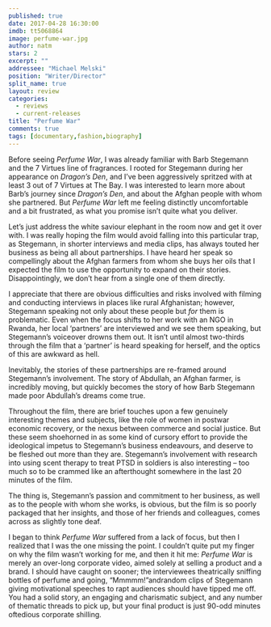 ```yaml
---
published: true
date: 2017-04-28 16:30:00
imdb: tt5068864
image: perfume-war.jpg
author: natm
stars: 2
excerpt: ""
addressee: "Michael Melski"
position: "Writer/Director"
split_name: true
layout: review
categories: 
  - reviews
  - current-releases
title: "Perfume War"
comments: true
tags: [documentary,fashion,biography]
---
```

Before seeing _Perfume War_, I was already familiar with Barb Stegemann and the 7 Virtues line of fragrances. I rooted for Stegemann during her appearance on _Dragon’s Den_, and I’ve been aggressively spritzed with at least 3 out of 7 Virtues at The Bay. I was interested to learn more about Barb’s journey since _Dragon’s Den_, and about the Afghan people with whom she partnered. But _Perfume War_ left me feeling distinctly uncomfortable and a bit frustrated, as what you promise isn’t quite what you deliver. 

Let’s just address the white saviour elephant in the room now and get it over with. I was really hoping the film would avoid falling into this particular trap, as Stegemann, in shorter interviews and media clips, has always touted her business as being all about partnerships. I have heard her speak so compellingly about the Afghan farmers from whom she buys her oils that I expected the film to use the opportunity to expand on their stories. Disappointingly, we don’t hear from a single one of them directly.

I appreciate that there are obvious difficulties and risks involved with filming and conducting interviews in places like rural Afghanistan; however, Stegemann speaking not only about these people but _for_ them is problematic. Even when the focus shifts to her work with an NGO in Rwanda, her local ‘partners’ are interviewed and we see them speaking, but Stegemann’s voiceover drowns them out. It isn’t until almost two-thirds through the film that a ‘partner’ is heard speaking for herself, and the optics of this are awkward as hell. 

Inevitably, the stories of these partnerships are re-framed around Stegemann’s involvement. The story of Abdullah, an Afghan farmer, is incredibly moving, but quickly becomes the story of how Barb Stegemann made poor Abdullah’s dreams come true.

Throughout the film, there are brief touches upon a few genuinely interesting themes and subjects, like the role of women in postwar economic recovery, or the nexus between commerce and social justice. But these seem shoehorned in as some kind of cursory effort to provide the ideological impetus to Stegemann’s business endeavours, and deserve to be fleshed out more than they are. Stegemann’s involvement with research into using scent therapy to treat PTSD in soldiers is also interesting – too much so to be crammed like an afterthought somewhere in the last 20 minutes of the film. 

The thing is, Stegemann’s passion and commitment to her business, as well as to the people with whom she works, is obvious, but the film is so poorly packaged that her insights, and those of her friends and colleagues, comes across as slightly tone deaf. 

I began to think _Perfume War_ suffered from a lack of focus, but then I realized that I was the one missing the point. I couldn’t quite put my finger on why the film wasn’t working for me, and then it hit me: _Perfume War_ is merely an over-long corporate video, aimed solely at selling a product and a brand. I should have caught on sooner; the interviewees theatrically sniffing bottles of perfume and going, “Mmmmm!”andrandom clips of Stegemann giving motivational speeches to rapt audiences should have tipped me off. You had a solid story, an engaging and charismatic subject, and any number of thematic threads to pick up, but your final product is just 90-odd minutes oftedious corporate shilling.